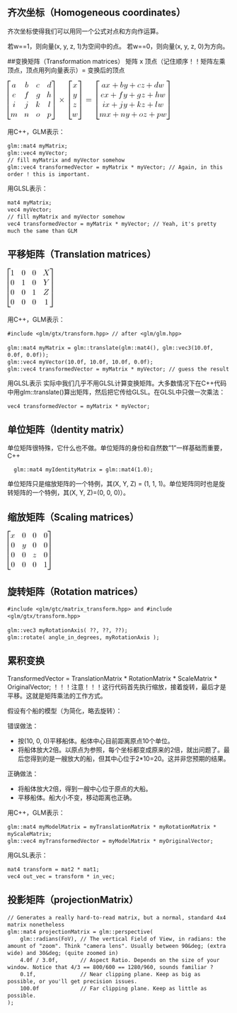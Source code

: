 ## 齐次坐标（Homogeneous coordinates）
齐次坐标使得我们可以用同一个公式对点和方向作运算。

若w==1，则向量(x, y, z, 1)为空间中的点。
若w==0，则向量(x, y, z, 0)为方向。


##变换矩阵（Transformation matrices）
矩阵 x 顶点（记住顺序！！矩阵左乘顶点，顶点用列向量表示）= 变换后的顶点

![](MatrixXVect.gif)

用C++，GLM表示：
```
glm::mat4 myMatrix;
glm::vec4 myVector;
// fill myMatrix and myVector somehow
glm::vec4 transformedVector = myMatrix * myVector; // Again, in this order ! this is important.
```

用GLSL表示：
```
mat4 myMatrix;
vec4 myVector;
// fill myMatrix and myVector somehow
vec4 transformedVector = myMatrix * myVector; // Yeah, it's pretty much the same than GLM
```
## 平移矩阵（Translation matrices）
![](translationMatrix.png)

用C++，GLM表示：
```
#include <glm/gtx/transform.hpp> // after <glm/glm.hpp>

glm::mat4 myMatrix = glm::translate(glm::mat4(), glm::vec3(10.0f, 0.0f, 0.0f));
glm::vec4 myVector(10.0f, 10.0f, 10.0f, 0.0f);
glm::vec4 transformedVector = myMatrix * myVector; // guess the result
```
用GLSL表示
实际中我们几乎不用GLSL计算变换矩阵。大多数情况下在C++代码中用glm::translate()算出矩阵，然后把它传给GLSL。在GLSL中只做一次乘法：
```
vec4 transformedVector = myMatrix * myVector;
```

## 单位矩阵（Identity matrix）
单位矩阵很特殊，它什么也不做。单位矩阵的身份和自然数”1”一样基础而重要，
C++
```
  glm::mat4 myIdentityMatrix = glm::mat4(1.0);
```
单位矩阵只是缩放矩阵的一个特例，其(X, Y, Z) = (1, 1, 1)。单位矩阵同时也是旋转矩阵的一个特例，其(X, Y, Z)=(0, 0, 0)）。


## 缩放矩阵（Scaling matrices）
![](scalingMatrix.png)

## 旋转矩阵（Rotation matrices）
```
#include <glm/gtc/matrix_transform.hpp> and #include <glm/gtx/transform.hpp>

glm::vec3 myRotationAxis( ??, ??, ??);
glm::rotate( angle_in_degrees, myRotationAxis );
```


## 累积变换
TransformedVector = TranslationMatrix * RotationMatrix * ScaleMatrix * OriginalVector;
！！！注意！！！这行代码首先执行缩放，接着旋转，最后才是平移。这就是矩阵乘法的工作方式。

假设有个船的模型（为简化，略去旋转）：

错误做法：

- 按(10, 0, 0)平移船体。船体中心目前距离原点10个单位。
- 将船体放大2倍。以原点为参照，每个坐标都变成原来的2倍，就出问题了。最后您得到的是一艘放大的船，但其中心位于2*10=20。这并非您预期的结果。

正确做法：
- 将船体放大2倍，得到一艘中心位于原点的大船。
- 平移船体。船大小不变，移动距离也正确。


用C++，GLM表示：
```
glm::mat4 myModelMatrix = myTranslationMatrix * myRotationMatrix * myScaleMatrix;
glm::vec4 myTransformedVector = myModelMatrix * myOriginalVector;
```
用GLSL表示：
```
mat4 transform = mat2 * mat1;
vec4 out_vec = transform * in_vec;
```

## 投影矩阵（projectionMatrix）
```
// Generates a really hard-to-read matrix, but a normal, standard 4x4 matrix nonetheless
glm::mat4 projectionMatrix = glm::perspective(
    glm::radians(FoV), // The vertical Field of View, in radians: the amount of "zoom". Think "camera lens". Usually between 90&deg; (extra wide) and 30&deg; (quite zoomed in)
    4.0f / 3.0f,       // Aspect Ratio. Depends on the size of your window. Notice that 4/3 == 800/600 == 1280/960, sounds familiar ?
    0.1f,              // Near clipping plane. Keep as big as possible, or you'll get precision issues.
    100.0f             // Far clipping plane. Keep as little as possible.
);
```